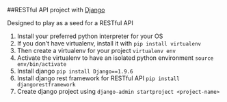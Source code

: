 ##RESTful API project with [Django](https://www.djangoproject.com/)

Designed to play as a seed for a RESTful API

1. Install your preferred python interpreter for your OS
2. If you don’t have virtualenv, install it with `pip install virtualenv`
3. Then create a virtualenv for your project `virtualenv env`
4. Activate the virtualenv to have an isolated python environment `source env/bin/activate`
5. Install django `pip install Django==1.9.6`
6. Install django rest framework for RESTful API `pip install djangorestframework`
7. Create django project using `django-admin startproject <project-name>`
